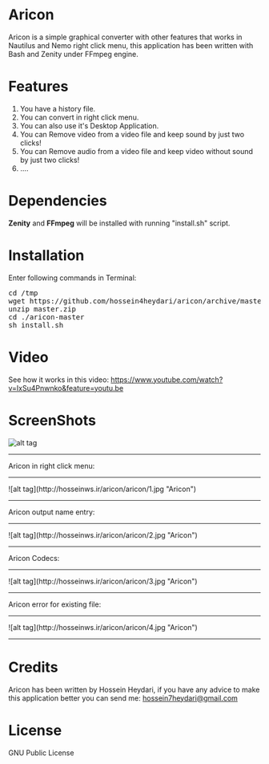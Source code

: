 # Aricon
Aricon is a simple graphical converter with other features that works in Nautilus and Nemo right click menu, this application has been written with Bash and Zenity under FFmpeg engine.
# Features
1. You have a history file.
2. You can convert in right click menu.
3. You can also use it's Desktop Application.
4. You can Remove video from a video file and keep sound by just two clicks!
5. You can Remove audio from a video file and keep video without sound by just two clicks!
6. ....
# Dependencies
<b>Zenity</b> and <b>FFmpeg</b> will be installed with running "install.sh" script.
# Installation
Enter following commands in Terminal:

<pre>
cd /tmp
wget https://github.com/hossein4heydari/aricon/archive/master.zip
unzip master.zip
cd ./aricon-master
sh install.sh
</pre>
# Video
See how it works in this video: https://www.youtube.com/watch?v=IxSu4Pnwnko&feature=youtu.be
# ScreenShots
![alt tag](http://hosseinws.ir/aricon/aricon/6.jpg "Aricon")
<hr>
Aricon in right click menu:
<hr>
![alt tag](http://hosseinws.ir/aricon/aricon/1.jpg "Aricon")
<hr>
Aricon output name entry:

<hr>
![alt tag](http://hosseinws.ir/aricon/aricon/2.jpg "Aricon")
<hr>
Aricon Codecs:
<hr>
![alt tag](http://hosseinws.ir/aricon/aricon/3.jpg "Aricon")
<hr>
Aricon error for existing file:
<hr>
![alt tag](http://hosseinws.ir/aricon/aricon/4.jpg "Aricon")
<hr>

# Credits
Aricon has been written by Hossein Heydari, if you have any advice to make this application better you can send me: hossein7heydari@gmail.com

# License
GNU Public License
